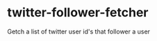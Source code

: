 twitter-follower-fetcher
========================

Getch a list of twitter user id&#39;s that follower a user